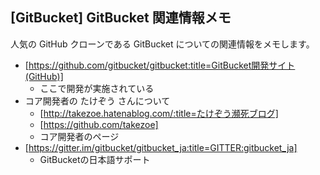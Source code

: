 ## [GitBucket] GitBucket 関連情報メモ

人気の GitHub クローンである GitBucket についての関連情報をメモします。

* [https://github.com/gitbucket/gitbucket:title=GitBucket開発サイト(GitHub)]
  * ここで開発が実施されている
* コア開発者の たけぞう さんについて
  * [http://takezoe.hatenablog.com/:title=たけぞう瀕死ブログ]
  * [https://github.com/takezoe]
  * コア開発者のページ
* [https://gitter.im/gitbucket/gitbucket_ja:title=GITTER:gitbucket_ja]
  * GitBucketの日本語サポート


